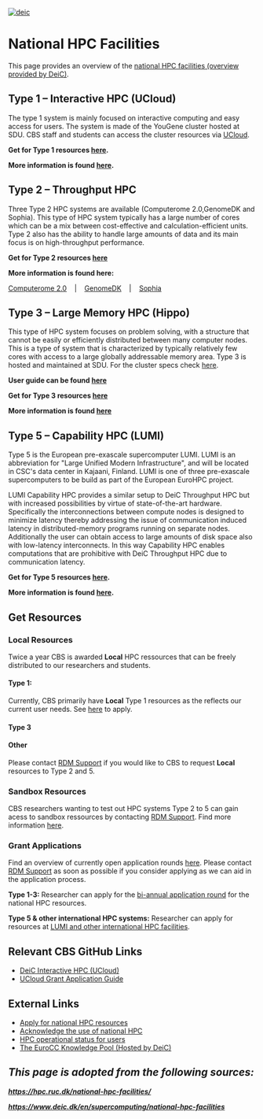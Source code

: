 [![deic](/HPC_Facilites/images/DeiC.jpg)](https://www.deic.dk/) 

# National HPC Facilities

This page provides an overview of the [national HPC facilities (overview provided by DeiC)](https://www.deic.dk/en/supercomputing/national-hpc-facilities). 

## Type 1 – Interactive HPC (UCloud)
The type 1 system is mainly focused on interactive computing and easy access for users. The system is made of the YouGene cluster hosted at SDU. CBS staff and students can access the cluster resources via [UCloud](https://cloud.sdu.dk/app/). 

**Get for Type 1 resources [here](/HPC_Facilities/docs/UCloud/#apply-for-funds).**

**More information is found [here](/HPC_Facilities/docs/UCloud/).**

## Type 2 – Throughput HPC
Three Type 2 HPC systems are available (Computerome 2.0,GenomeDK and Sophia). This type of HPC system typically has a large number of cores which can be a mix between cost-effective and calculation-efficient units. Type 2 also has the ability to handle large amounts of data and its main focus is on high-throughput performance. 

**Get for Type 2 resources [here](/getresources/)**

**More information is found here:**

[Computerome 2.0](https://escience.sdu.dk/index.php/type-2-computerome/)  &nbsp;&nbsp; | &nbsp;&nbsp;
[GenomeDK](https://escience.sdu.dk/index.php/type-2-genomedk/) &nbsp;&nbsp; | &nbsp;&nbsp;
[Sophia](https://escience.sdu.dk/index.php/type-2-sofia/)

## Type 3 – Large Memory HPC (Hippo)
This type of HPC system focuses on problem solving, with a structure that cannot be easily or efficiently distributed between many computer nodes. This is a type of system that is characterized by typically relatively few cores with access to a large globally addressable memory area. 
Type 3 is hosted and maintained at SDU. For the cluster specs check [here](https://escience.sdu.dk/index.php/type-3-large-memory-hpc/). 

**User guide can be found [here](https://docs.hpc-type3.sdu.dk/)** 

**Get for Type 3 resources [here](/HPC_Facilites/docs/DeiC/#get-resources)**

**More information is found [here](https://escience.sdu.dk/index.php/type-3-large-memory-hpc/)**

## Type 5 – Capability HPC (LUMI)
Type 5 is the European pre-exascale supercomputer LUMI. LUMI is an abbreviation for "Large Unified Modern Infrastructure", and will be located in CSC's data center in Kajaani, Finland. LUMI is one of three pre-exascale supercomputers to be build as part of the European EuroHPC project.

LUMI Capability HPC provides a similar setup to DeiC Throughput HPC but with increased possibilities by virtue of state-of-the-art hardware. Specifically the interconnections between compute nodes is designed to minimize latency thereby addressing the issue of communication induced latency in distributed-memory programs running on separate nodes. Additionally the user can obtain access to large amounts of disk space also with low-latency interconnects. In this way Capability HPC enables computations that are prohibitive with DeiC Throughput HPC due to communication latency. 

**Get for Type 5 resources [here](/getresources/).**

**More information is found [here](https://escience.sdu.dk/index.php/lumi/).**

## Get Resources

### Local Resources
Twice a year CBS is awarded **Local** HPC ressources that can be freely distributed to our researchers and students. 

#### Type 1: 
Currently, CBS primarily have **Local** Type 1 resources as the reflects our current user needs. See [here](/HPC_Facilities/docs/UCloud/#apply-for-funds) to apply.

#### Type 3

#### Other
Please contact [RDM Support](/Contact/) if you would like to CBS to request **Local** resources to Type 2 and 5.

### Sandbox Resources
CBS researchers wanting to test out HPC systems Type 2 to 5 can gain acess to sandbox ressources by contacting [RDM Support](/Contact/). Find more information [here](https://www.deic.dk/en/Supercomputing/Instructions-and-Guides/Access-to-HPC-Sandbox).

### Grant Applications
Find an overview of currently open application rounds [here](/GrantApp/). Please contact [RDM Support](/Contact/) as soon as possible if you consider applying as we can aid in the application process.

**Type 1-3:** Researcher can apply for the [bi-annual application round](https://www.deic.dk/en/supercomputing/Apply-for-HPC-resources) for the national HPC resources. 

**Type 5 & other international HPC systems:** Researcher can apply for resources at [LUMI and other international HPC facilities](https://www.deic.dk/en/Supercomputing/International-HPC-Facilities). 

## Relevant CBS GitHub Links 
- [DeiC Interactive HPC (UCloud)](/HPC_Facilities/docs/UCloud)
- [UCloud Grant Application Guide](/HPC_Facilities/docs/GrantApp)

## External Links
- [Apply for national HPC resources](https://www.deic.dk/en/supercomputing/Apply-for-HPC-resources)
- [Acknowledge the use of national HPC](https://www.deic.dk/en/Supercomputing/Instructions-and-Guides/Remember-to-acknowledge-the-use-of-national-hpc) 
- [HPC operational status for users](https://status.cloud.sdu.dk/)
- [The EuroCC Knowledge Pool (Hosted by DeiC)](https://deic-hpc.github.io/EuroCC-knowledgepool/)

## ***This page is adopted from the following sources:*** 

***https://hpc.ruc.dk/national-hpc-facilities/***

***https://www.deic.dk/en/supercomputing/national-hpc-facilities***

